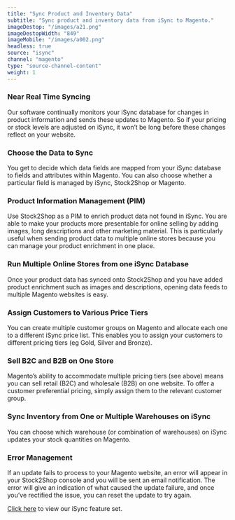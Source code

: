 ```yaml
---
title: "Sync Product and Inventory Data"
subtitle: "Sync product and inventory data from iSync to Magento."
imageDestop: "/images/a21.png"
imageDestopWidth: "849"
imageMobile: "/images/a002.png"
headless: true
source: "isync"
channel: "magento"
type: "source-channel-content"
weight: 1
---
```


### Near Real Time Syncing
Our software continually monitors your iSync database for changes in product information and sends these updates to Magento. So if your pricing or stock levels are adjusted on iSync, it won’t be long before these changes reflect on your website.

### Choose the Data to Sync
You get to decide which data fields are mapped from your iSync database to fields and attributes within Magento. You can also choose whether a particular field is managed by iSync, Stock2Shop or Magento.

### Product Information Management (PIM)
Use Stock2Shop as a PIM to enrich product data not found in iSync. You are able to make your products more presentable for online selling by adding images, long descriptions and other marketing material. This is particularly useful when sending product data to multiple online stores because you can manage your product enrichment in one place.

### Run Multiple Online Stores from one iSync Database
Once your product data has synced onto Stock2Shop and you have added product enrichment such as images and descriptions, opening data feeds to multiple Magento websites is easy.

### Assign Customers to Various Price Tiers
You can create multiple customer groups on Magento and allocate each one to a different iSync price list. This enables you to assign your customers to different pricing tiers (eg Gold, Silver and Bronze). 

### Sell B2C and B2B on One Store
Magento’s ability to accommodate multiple pricing tiers (see above) means you can sell retail (B2C) and wholesale (B2B) on one website. To offer a customer preferential pricing, simply assign them to the relevant customer group.

### Sync Inventory from One or Multiple Warehouses on iSync
You can choose which warehouse (or combination of warehouses) on iSync updates your stock quantities on Magento.

### Error Management
If an update fails to process to your Magento website, an error will appear in your Stock2Shop console and you will be sent an email notification. The error will give an indication of what caused the update failure, and once you’ve rectified the issue, you can reset the update to try again.

[Click here](/help/features/isync/ "iSync Features") to view our iSync feature set.